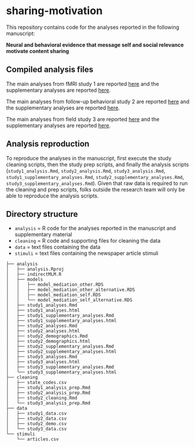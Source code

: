 # sharing-motivation
This repository contains code for the analyses reported in the following manuscript:

**Neural and behavioral evidence that message self and social relevance motivate content sharing**


## Compiled analysis files

The main analyses from fMRI study 1 are reported [here](https://cnlab.github.io/sharing-motivation/analysis/study1_analyses) and the supplementary analyses are reported [here](https://cnlab.github.io/sharing-motivation/analysis/study1_supplementary_analyses).

The main analyses from follow-up behavioral study 2 are reported [here](https://cnlab.github.io/sharing-motivation/analysis/study2_analyses) and the supplementary analyses are reported [here](https://cnlab.github.io/sharing-motivation/analysis/study2_supplementary_analyses).

The main analyses from field study 3 are reported [here](https://cnlab.github.io/sharing-motivation/analysis/study3_analyses) and the supplementary analyses are reported [here](https://cnlab.github.io/sharing-motivation/analysis/study3_supplementary_analyses).

## Analysis reproduction
To reproduce the analyses in the manuscript, first execute the study cleaning scripts, then the study prep scripts, and finally the analysis scripts (`study1_analysis.Rmd`, `study2_analysis.Rmd`, `study3_analysis.Rmd`, `study1_supplementary_analyses.Rmd`, `study2_supplementary_analyses.Rmd`, `study3_supplementary_analyses.Rmd`). Given that raw data is required to run the cleaning and prep scripts, folks outside the research team will only be able to reproduce the analysis scripts.

## Directory structure

* `analysis` = R code for the analyses reported in the manuscript and supplementary material
* `cleaning` = R code and supporting files for cleaning the data
* `data` = text files containing the data
* `stimuli` = text files containing the newspaper article stimuli

```
├── analysis
│	├── analysis.Rproj
│	├── indirectMLM.R
│	├── models
│	│	├── model_mediation_other.RDS
│	│	├── model_mediation_other_alternative.RDS
│	│	├── model_mediation_self.RDS
│	│	└── model_mediation_self_alternative.RDS
│   ├── study1_analyses.Rmd
│   ├── study1_analyses.html
│   ├── study1_supplementary_analyses.Rmd
│   ├── study1_supplementary_analyses.html
│   ├── study2_analyses.Rmd
│   ├── study2_analyses.html
│   ├── study2_demographics.Rmd
│   ├── study2_demographics.html
│   ├── study2_supplementary_analyses.Rmd
│   ├── study2_supplementary_analyses.html
│   ├── study3_analyses.Rmd
│   ├── study3_analyses.html
│   ├── study3_supplementary_analyses.Rmd
│   └── study3_supplementary_analyses.html
├── cleaning
│   ├── state_codes.csv
│   ├── study1_analysis_prep.Rmd
│   ├── study2_analysis_prep.Rmd
│   ├── study2_cleaning.Rmd
│   └── study3_analysis_prep.Rmd
├── data
│   ├── study1_data.csv
│   ├── study2_data.csv
│   ├── study2_demo.csv
│   └── study3_data.csv
└── stimuli
    └── articles.csv
```

